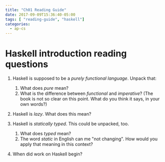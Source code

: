 ```yaml
---
title: "Ch01 Reading Guide"
date: 2017-09-09T15:36:40-05:00
tags: [ "reading-guide", "haskell"]
categories:
  - ap-cs
---
```


# Haskell introduction reading questions

1. Haskell is supposed to be a _purely functional language_. Unpack that:
    1. What does _pure_ mean?
    2. What is the difference between _functional_ and _imperative_? (The book is not so clear on this point. What do you think it says, in your own words?)

2. Haskell is _lazy_. What does this mean?

3. Haskell is _statically typed_. This could be unpacked, too. 
    1. What does _typed_ mean? 
    2. The word _static_ in English can me "not changing". How would you apply that meaning in this context?

4. When did work on Haskell begin?

